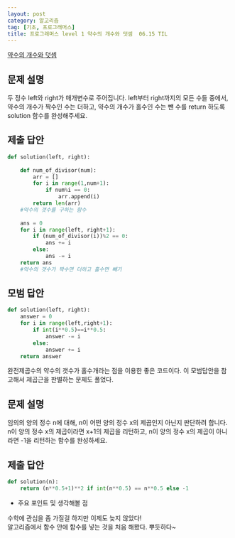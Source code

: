 ```yaml
---
layout: post
category: 알고리즘
tag: [기초, 프로그래머스]
title: 프로그래머스 level 1 약수의 개수와 덧셈  06.15 TIL
---
```


[약수의 개수와 덧셈 ](https://programmers.co.kr/learn/courses/30/lessons/77884) 

## 문제 설명

두 정수 left와 right가 매개변수로 주어집니다. left부터 right까지의 모든 수들 중에서, 약수의 개수가 짝수인 수는 더하고, 약수의 개수가 홀수인 수는 뺀 수를 return 하도록 solution 함수를 완성해주세요.

## 제출 답안

```python
def solution(left, right):
    
    def num_of_divisor(num):
        arr = []
        for i in range(1,num+1):
            if num%i == 0:
                arr.append(i)
        return len(arr)  
    #약수의 갯수를 구하는 함수      
    
    ans = 0
    for i in range(left, right+1):
        if (num_of_divisor(i))%2 == 0:
            ans += i
        else:
            ans -= i
    return ans
    #약수의 갯수가 짝수면 더하고 홀수면 빼기
```

## 모범 답안

```python
def solution(left, right):
    answer = 0
    for i in range(left,right+1):
        if int(i**0.5)==i**0.5:
            answer -= i
        else:
            answer += i
    return answer
```
완전제곱수의 약수의 갯수가 홀수개라는 점을 이용한 좋은 코드이다.
이 모범답안을 참고해서 제곱근을 판별하는 문제도 풀었다.

## 문제 설명

임의의 양의 정수 n에 대해, n이 어떤 양의 정수 x의 제곱인지 아닌지 판단하려 합니다.
n이 양의 정수 x의 제곱이라면 x+1의 제곱을 리턴하고, n이 양의 정수 x의 제곱이 아니라면 -1을 리턴하는 함수를 완성하세요.

## 제출 답안

```python
def solution(n):
    return (n**0.5+1)**2 if int(n**0.5) == n**0.5 else -1
```

* 주요 포인트 및 생각해볼 점   

수학에 관심을 좀 가질걸 하지만 이제도 늦지 않았다!  
알고리즘에서 함수 안에 함수를 넣는 것을 처음 해봤다. 뿌듯하다~